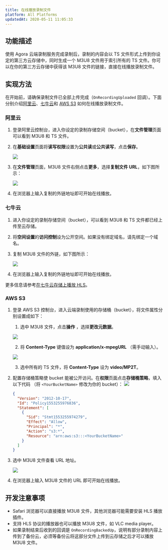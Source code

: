 ```yaml
---
title: 在线播放录制文件
platform: All Platforms
updatedAt: 2020-05-11 11:05:33
---
```


## 功能描述

使用 Agora 云端录制服务完成录制后，录制的内容会以 TS 文件形式上传到你设定的第三方云存储中，同时生成一个 M3U8 文件用于索引所有的 TS 文件。你可以在你的第三方云存储中获得该 M3U8 文件的链接，直接在线播放录制文件。

## 实现方法

在开始前，请确保录制文件已全部上传完成（`OnRecordingUploaded` 回调）。下面分别介绍[阿里云](https://www.aliyun.com/product/ossJ)、[七牛云](https://www.qiniu.com/)和 [AWS S3](https://aws.amazon.com/cn/s3/?nc=sn&loc=0) 如何在线播放录制文件。

### 阿里云

1. 登录阿里云控制台，进入你设定的录制存储空间（bucket），在**文件管理**页面可以看到 M3U8 和 TS 文件。
2. 在**基础设置**页面将**读写权限**设置为**公共读**或**公共读写**，点击**保存**。

   ![](https://web-cdn.agora.io/docs-files/1556438995486)

3. 在**文件管理**页面，M3U8 文件右侧点击**更多**，选择**复制文件 URL**，如下图所示：

   ![](https://web-cdn.agora.io/docs-files/1556440791342)

4. 在浏览器上输入复制的外链地址即可开始在线播放。

### 七牛云

1. 进入你设定的录制存储空间（bucket），可以看到 M3U8 和 TS 文件都已经上传至云存储。

2. 将**空间设置**的**访问控制**设为公开空间。如果没有绑定域名，请先绑定一个域名。

3. 复制 M3U8 文件的外链，如下图所示：

   ![](https://web-cdn.agora.io/docs-files/1556165027848)

4. 在浏览器上输入复制的外链地址即可开始在线播放。

更多信息请参考[在七牛云存储上播放 HLS](https://developer.qiniu.com/kodo/kb/1339/in-seven-niuyun-stored-in-hls)。

### AWS S3

1. 登录 AWS S3 控制台，进入云端录制使用的存储桶（bucket），将文件属性分别设置成如下：

   1. 选中 M3U8 文件，点击**操作** ，选择**更改元数据**。

   ![](https://web-cdn.agora.io/docs-files/1556165143077)

   2. 将 **Content-Type** 键值设为 **application/x-mpegURL** （需手动输入）。

   ![](https://web-cdn.agora.io/docs-files/1556165160391)

   3. 选中所有的 TS 文件，将 **Content-Type** 设为 **video/MP2T**。

2. 配置存储桶策略使 bucket 能被公开访问。在**权限**页面点击**存储桶策略**，填入以下代码 （将 `<YourBucketName>` 修改为你的 bucket）：
   ![](https://web-cdn.agora.io/docs-files/1556165186768)
   ```json
   {
     "Version": "2012-10-17",
     "Id": "Policy1553255976836",
     "Statement": [
       {
         "Sid": "Stmt1553255974279",
         "Effect": "Allow",
         "Principal": "*",
         "Action": "s3:*",
         "Resource": "arn:aws:s3:::<YourBucketName>"
       }
     ]
   }
   ```
3. 选中 M3U8 文件查看 URL 地址。

   ![](https://web-cdn.agora.io/docs-files/1556165198691)

4. 在浏览器上输入 M3U8 文件的 URL 即可开始在线播放。

## 开发注意事项

- Safari 浏览器可以直接播放 M3U8 文件，其他浏览器可能需要安装 HLS 播放插件。
- 支持 HLS 协议的播放器也可以播放 M3U8 文件，如 VLC media player。
- 如果录制结束后收到的回调是 `OnRecordingBackedUp`，说明有部分录制内容上传到了备份云，必须等备份云将这部分文件上传到云存储之后才可以播放 M3U8 文件。
